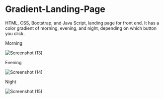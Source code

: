 # Gradient-Landing-Page
HTML, CSS, Bootstrap, and Java Script, landing page for front end. It has a color gradient of morning, evening, and night, depending on which button you click.


Morning

![Screenshot (13)](https://user-images.githubusercontent.com/101233555/158040593-2dca3059-d2df-4097-8609-b43079187766.png)

Evening

![Screenshot (14)](https://user-images.githubusercontent.com/101233555/158040648-6480d308-6f88-4798-b3a3-1a582de8f833.png)

Night

![Screenshot (15)](https://user-images.githubusercontent.com/101233555/158040665-6ead840c-5555-4de5-8805-35f564a631f4.png)
